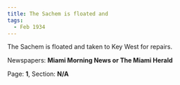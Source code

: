 ```yaml
---  
title: The Sachem is floated and  
tags:  
  - Feb 1934  
---  
```

  
The Sachem is floated and taken to Key West for repairs.  
  
Newspapers: **Miami Morning News or The Miami Herald**  
  
Page: **1**, Section: **N/A** 
